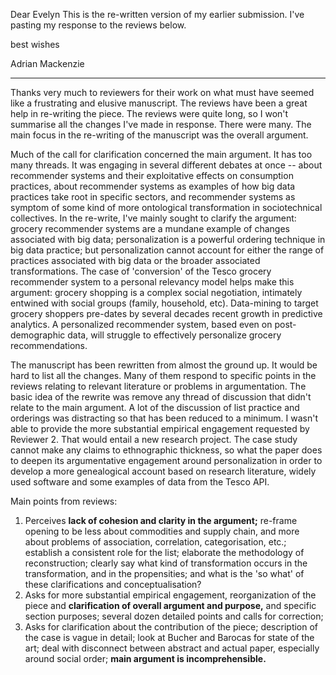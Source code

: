 Dear Evelyn
This is the re-written version of my earlier submission. I've pasting my response to the reviews below. 

best wishes

Adrian Mackenzie

-----------------------------

Thanks very much to reviewers for their work on what must have seemed like a frustrating and elusive manuscript. The reviews have been a great help in re-writing the piece. The reviews were quite long, so I won't summarise all the changes I've made in response. There were many. The main focus in the re-writing of the manuscript was the overall argument. 

Much of the call for clarification concerned the main argument. It has too many  threads. It was engaging in several different debates at once -- about recommender systems and their exploitative effects on  consumption practices, about recommender systems as examples of how big data practices take root in specific sectors, and recommender systems as symptom of some kind of more ontological transformation in sociotechnical collectives.  In the re-write, I've mainly sought to clarify the argument: grocery recommender systems are a mundane example of changes associated with big data; personalization is a powerful ordering technique in big data practice; but personalization cannot account for either the range of practices associated with big data or the broader associated transformations.  The case of  'conversion' of the Tesco grocery recommender system to a personal relevancy model helps make this argument: grocery shopping is a complex social negotiation, intimately entwined with social groups (family, household, etc). Data-mining to target grocery shoppers pre-dates by several decades recent growth in predictive analytics. A personalized recommender system, based even on post-demographic data, will struggle to effectively personalize grocery recommendations.

The manuscript has been rewritten from almost the ground up. It would be hard to list all the changes. Many of them respond to specific points in the reviews relating to relevant literature or problems in argumentation.   The basic idea of the rewrite was remove any thread of discussion that didn't relate to the main argument. A lot of the discussion of list practice and orderings was distracting so that has been reduced to a minimum. I wasn't able to provide the more substantial empirical engagement requested by Reviewer 2. That would entail a new research project.  The case study cannot make any claims to ethnographic thickness, so what the paper does to deepen its argumentative engagement around personalization in order to develop a more genealogical account based  on  research literature, widely used software and some examples of data from the Tesco API. 

    
Main points from reviews: 

1. Perceives **lack of cohesion and clarity in the argument;** re-frame opening to be less about commodities and supply chain, and more about problems of association, correlation, categorisation, etc.; establish a consistent role for the list; elaborate the methodology of reconstruction; clearly say what kind of transformation occurs in the transformation, and in the propensities; and what is the 'so what' of these clarifications and conceptualisation? 
2. Asks for more substantial empirical engagement, reorganization of the piece and **clarification of overall argument and purpose,** and specific section purposes; several dozen detailed points and calls for correction; 
3. Asks for clarification about the contribution of the piece; description of the case is vague in detail; look at Bucher and Barocas for state of the art; deal with disconnect between abstract and actual paper, especially around social order; **main argument is incomprehensible.**  
